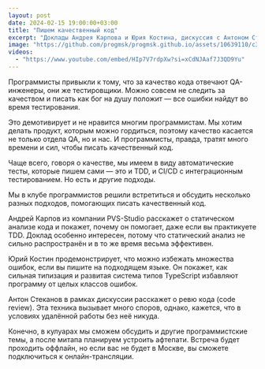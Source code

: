 ```yaml
---
layout: post
date: 2024-02-15 19:00:00+03:00
title: "Пишем качественный код"
excerpt: "Доклады Андрея Карпова и Юрия Костина, дискуссия с Антоном Стекановым."
image: "https://github.com/progmsk/progmsk.github.io/assets/10639110/c3c7fd24-5997-43f3-a088-fe19fdfa4f75"
videos:
  - "https://www.youtube.com/embed/HIp7V7rdpXw?si=xCdNJAaf7J3QD9Yu"
---
```


Программисты привыкли к тому, что за качество кода отвечают QA-инженеры, они же тестировщики. Можно совсем не следить за качеством и писать как бог на душу положит — все ошибки найдут во время тестирования.

Это демотивирует и не нравится многим программистам. Мы хотим делать продукт, которым можно гордиться, поэтому качество касается не только отдела QA, но и нас. И программисты, правда, тратят много времени и сил, чтобы писать качественный код.

Чаще всего, говоря о качестве, мы имеем в виду автоматические тесты, которые пишем сами — это и TDD, и CI/CD с интеграционным тестированием. Но есть и другие подходы.

Мы в клубе программистов решили встретиться и обсудить несколько разных подходов, помогающих писать качественный код.

Андрей Карпов из компании PVS-Studio расскажет о статическом анализе кода и покажет, почему он помогает, даже если вы практикуете TDD. Доклад особенно интересен, потому что статический анализ не сильно распространён и в то же время весьма эффективен.

Юрий Костин продемонстрирует, что можно избежать множества ошибок, если вы пишите на подходящем языке. Он покажет, как сильная типизация и развитая система типов TypeScript избавляют программу от целых классов ошибок.

Антон Стеканов в рамках дискуссии расскажет о ревю кода (code review). Эта техника вызывает много споров, однако, кажется, что в условиях удалённой работы без неё никуда.

Конечно, в кулуарах мы сможем обсудить и другие программистские темы, а после митапа планируем устроить афтепати. Встреча будет проходить оффлайн, но если вас не будет в Москве, вы сможете подключиться к онлайн-трансляции.
